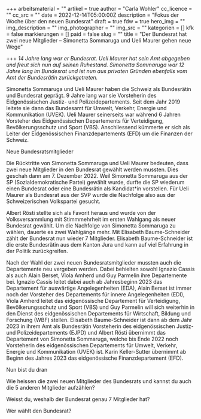 +++
arbeitsmaterial = ""
artikel = true
author = "Carla Wohler"
cc_licence = ""
cc_src = ""
date = 2022-12-14T05:00:00Z
description = "Fokus der Woche über den neuen Bundesrat"
draft = true
fdw = true
hero_img = ""
img_description = ""
img_photographer = ""
img_src = ""
kategorien = []
kfk = false
markierungen = []
paid = false
slug = ""
title = "Der Bundesrat hat zwei neue Mitglieder – Simonetta Sommaruga und Ueli Maurer gehen neue Wege"

+++
_14 Jahre lang war er Bundesrat. Ueli Maurer hat sein Amt abgegeben und freut sich nun auf seinen Ruhestand. Simonetta Sommaruga war 12 Jahre lang im Bundesrat und ist nun aus privaten Gründen ebenfalls vom Amt der Bundesrätin zurückgetreten._

  
Simonetta Sommaruga und Ueli Maurer haben die Schweiz als Bundesrätin und Bundesrat geprägt. 9 Jahre lang war sie Vorsteherin des Eidgenössischen Justiz- und Polizeidepartements. Seit dem Jahr 2019 leitete sie dann das Bundesamt für Umwelt, Verkehr, Energie und Kommunikation (UVEK). Ueli Maurer seinerseits war während 6 Jahren Vorsteher des Eidgenössischen Departements für Verteidigung, Bevölkerungsschutz und Sport (VBS). Anschliessend kümmerte er sich als Leiter der Eidgenössischen Finanzdepartements (EFD) um die Finanzen der Schweiz.

Neue Bundesratsmitglieder

Die Rücktritte von Simonetta Sommaruga und Ueli Maurer bedeuten, dass zwei neue Mitglieder in den Bundesrat gewählt werden mussten. Dies geschah dann am 7. Dezember 2022. Weil Simonetta Sommaruga aus der SP (Sozialdemokratische Partei) gewählt wurde, durfte die SP wiederum einen Bundesrat oder eine Bundesrätin als Kandidat*in vorstellen. Für Ueli Maurer als Bundesrat aus der SVP wurde die Nachfolge also aus der Schweizerischen Volkspartei gesucht.

Albert Rösti stellte sich als Favorit heraus und wurde von der Volksversammlung mit Stimmmehrheit im ersten Wahlgang als neuer Bundesrat gewählt. Um die Nachfolge von Simonetta Sommaruga zu wählen, dauerte es zwei Wahlgänge mehr. Mit Elisabeth Baume-Schneider zählt der Bundesrat nun wieder 7 Mitglieder. Elisabeth Baume-Schneider ist die erste Bundesrätin aus dem Kanton Jura und kann auf viel Erfahrung in der Politik zurückgreifen.

Nach der Wahl der zwei neuen Bundesratsmitglieder mussten auch die Departemente neu vergeben werden. Dabei behielten sowohl Ignazio Cassis als auch Alain Berset, Viola Amherd und Guy Parmelin ihre Departemente bei. Ignazio Cassis leitet dabei auch ab Jahresbeginn 2023 das Departement für auswärtige Angelegenheiten (EDA), Alain Berset ist immer noch der Vorsteher des Departements für innere Angelegenheiten (EDI), Viola Amherd leitet das eidgenössische Departement für Verteidigung, Bevölkerungsschutz und Sport (VBS) und Guy Parmelin will sich weiterhin in den Dienst des eidgenössischen Departements für Wirtschaft, Bildung und Forschung (WBF) stellen. Elisabeth Baume-Schneider ist dann ab dem Jahr 2023 in ihrem Amt als Bundesrätin Vorsteherin des eidgenössischen Justiz- und Polizeidepartements (EJPD) und Albert Rösti übernimmt das Departement von Simonetta Sommaruga, welche bis Ende 2022 noch Vorsteherin des eidgenössischen Departements für Umwelt, Verkehr, Energie und Kommunikation (UVEK) ist. Karin Keller-Sutter übernimmt ab Beginn des Jahres 2023 das eidgenössische Finanzdepartement (EFD).

Nun bist du dran

Wie heissen die zwei neuen Mitglieder des Bundesrats und kannst du auch die 5 anderen Mitglieder aufzählen?

Weisst du, weshalb der Bundesrat genau 7 Mitglieder hat?

Wer wählt den Bundesrat?